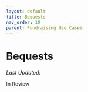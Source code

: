 ```yaml
---
layout: default
title: Bequests
nav_order: 10
parent: Fundraising Use Cases
---
```


# Bequests
*Last Updated:*

In Review
